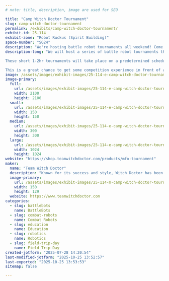 ```yaml
---
# note: title, description, image are used for SEO

title: "Camp Witch Doctor Tournament"
slug: camp-witch-doctor-tournament
permalink: /exhibits/camp-witch-doctor-tournament/
exhibit-id: 25-114
exhibit-zone: "Robot Ruckus (Spirit Building)"
space-number: "SG24"
description: "We're hosting battle robot tournaments all weekend! Come join us as a builder or a spectator!"
description-long: "We will host a series of battle robot tournaments throughout the weekend! Our goal is to provide a supportive and beginner-friendly option for young builders to participate in their first event. Ages 5-15 welcome (children must have parental supervision).

These short 1-2hr tournaments will take place on a predetermined schedule and are open to beginners with Camp Witch Doctor robots. Full rules and registration information are available at www.teamwitchdoctor.com/MFO

This is a great chance to get some competition experience in front of an audience! These tournaments serve as a stepping stone to Robot Ruckus at Maker Faire Orlando, with less commitment and pressure for beginners."
image: /assets/images/exhibit-images/25-114-e-camp-witch-doctor-tournament-kit-promo-300x300.jpg
image-primary: 
  full:
    url: /assets/images/exhibit-images/25-114-e-camp-witch-doctor-tournament-kit-promo-full.jpg
    width: 2100
    height: 2100
  small:
    url: /assets/images/exhibit-images/25-114-e-camp-witch-doctor-tournament-kit-promo-150x150.jpg
    width: 150
    height: 150
  medium:
    url: /assets/images/exhibit-images/25-114-e-camp-witch-doctor-tournament-kit-promo-300x300.jpg
    width: 300
    height: 300
  large:
    url: /assets/images/exhibit-images/25-114-e-camp-witch-doctor-tournament-kit-promo-1024x1024.jpg
    width: 1024
    height: 1024
website: "https://shop.teamwitchdoctor.com/products/mfo-tournament"
maker: 
  name: "Team Witch Doctor"
  description: "Known for its success and style, Witch Doctor has been a fan favorite on the TV show BattleBots since 2015. It features a powerful vertical spinner and a skeletal-themed design. Team Witch Doctor is an avid promotor of STEAM education to inspire the next generation of robot builders. Learn more at www.TeamWitchDoctor.com!"
  image-primary:
    url: /assets/images/exhibit-images/25-114-m-camp-witch-doctor-tournament-bb2022-witch-doctor-team-sm-300x258.jpg
    width: 150
    height: 129
  website: https://www.teamwitchdoctor.com
categories: 
  - slug: battlebots
    name: BattleBots
  - slug: combat-robots
    name: Combat Robots
  - slug: education
    name: Education
  - slug: robotics
    name: Robotics
  - slug: field-trip-day
    name: Field Trip Day
created-jotform: "2025-07-28 14:20:54"
last-modified-jotform: "2025-10-25 13:52:57"
last-exported: "2025-10-25 13:53:53"
sitemap: false

---
```

